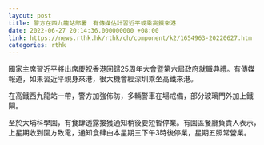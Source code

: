 ```yaml
---
layout: post
title: 警方在西九龍站部署　有傳媒估計習近平或乘高鐵來港　
date: 2022-06-27 20:14:36.000000000 +08:00
link: https://news.rthk.hk/rthk/ch/component/k2/1654963-20220627.htm
categories: rthk
---
```


國家主席習近平將出席慶祝香港回歸25周年大會暨第六屆政府就職典禮。有傳媒報道，如果習近平親身來港，很大機會經深圳乘坐高鐵來港。

在高鐵西九龍站一帶，警方加強佈防，多輛警車在場戒備，部分玻璃門外加上鐵閘。

至於大埔科學園，有食肆透露接獲通知稍後要短暫停業。有園區餐廳負責人表示，上星期收到園方致電，通知食肆由本星期三下午3時後停業，星期五照常營業。
